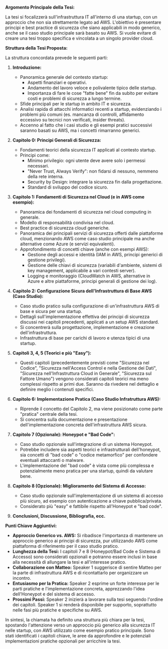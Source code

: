 **Argomento Principale della Tesi:**

La tesi si focalizzerà sull'infrastruttura IT all'interno di una startup, con un approccio che non sia strettamente legato ad AWS.  L'obiettivo è presentare principi e best practice di sicurezza che siano applicabili in modo generico, anche se il caso studio principale sarà basato su AWS.  Si vuole evitare di creare una tesi troppo specifica e vincolata a un singolo provider cloud.

**Struttura della Tesi Proposta:**

La struttura concordata prevede le seguenti parti:

1.  **Introduzione:**
    *   Panoramica generale del contesto startup:
        *   Aspetti finanziari e operativi.
        *   Andamento del lavoro veloce e polivalente tipico delle startup.
        *   Importanza di fare le cose "fatte bene" fin da subito per evitare costi e problemi di sicurezza a lungo termine.
    *   Sfide principali per le startup in ambito IT e sicurezza.
    *   Analisi rapida di attacchi informatici recenti a startup, evidenziando i problemi più comuni (es. mancanza di controlli, affidamento eccessivo su tecnici non verificati, insider threats).
    *   Accenno al fatto che i casi studio e gli esempi pratici successivi saranno basati su AWS, ma i concetti rimarranno generici.

2.  **Capitolo 0: Principi Generali di Sicurezza:**
    *   Fondamenti teorici della sicurezza IT applicati al contesto startup.
    *   Principi come:
        *   Minimo privilegio: ogni utente deve avere solo i permessi necessari.
        *   "Never Trust, Always Verify":  non fidarsi di nessuno, nemmeno della rete interna.
        *   Security by Design: integrare la sicurezza fin dalla progettazione.
        *   Standard di sviluppo del codice sicuro.

3.  **Capitolo 1: Fondamenti di Sicurezza nel Cloud (e in AWS come esempio):**
    *   Panoramica dei fondamenti di sicurezza nel cloud computing in generale.
    *   Modello di responsabilità condivisa nel cloud.
    *   Best practice di sicurezza cloud generiche.
    *   Panoramica dei principali servizi di sicurezza offerti dalle piattaforme cloud, menzionando AWS come caso studio principale ma anche alternative come Azure (e servizi equivalenti).
    *   Approfondimento di concetti chiave (anche con esempi AWS):
        *   Gestione degli accessi e identità (IAM in AWS, principi generici di gestione privilegi).
        *   Gestione delle chiavi di sicurezza (variabili d'ambiente, sistemi di key management, applicabile a vari contesti server).
        *   Logging e monitoraggio (CloudWatch in AWS, alternative in Azure e altre piattaforme, principi generali di gestione dei log).

4.  **Capitolo 2: Configurazione Sicura dell'Infrastruttura di Base AWS (Caso Studio):**
    *   Caso studio pratico sulla configurazione di un'infrastruttura AWS di base e sicura per una startup.
    *   Dettagli sull'implementazione effettiva dei principi di sicurezza discussi nei capitoli precedenti, applicati a un setup AWS standard.
    *   Si concentrerà sulla progettazione, implementazione e creazione dell'infrastruttura.
    *   Infrastruttura di base per carichi di lavoro e utenza tipici di una startup.

5.  **Capitoli 3, 4, 5 (Teorici e più "Easy"):**
    *   Questi capitoli (precedentemente previsti come "Sicurezza nel Codice", "Sicurezza nell'Access Control e nella Gestione dei Dati", "Sicurezza nell'Infrastruttura Cloud in Generale", "Sicurezza sul Fattore Umano") vengono considerati capitoli teorici ma meno complessi rispetto ai primi due.  Saranno da rivedere nel dettaglio e definire meglio i contenuti specifici.

6.  **Capitolo 6: Implementazione Pratica (Caso Studio Infratruttura AWS):**
    *   Riprende il concetto del Capitolo 2, ma viene posizionato come parte "pratica" centrale della tesi.
    *   Si concentra sulla documentazione e presentazione dell'implementazione concreta dell'infrastruttura AWS sicura.

7.  **Capitolo 7 (Opzionale): Honeypot e "Bad Code":**
    *   Caso studio opzionale sull'integrazione di un sistema Honeypot.
    *   Potrebbe includere sia aspetti teorici e infrastrutturali dell'honeypot, sia concetti di "bad code" o "codice metamorfico" per confondere eventuali attaccanti o malware.
    *   L'implementazione del "bad code" è vista come più complessa e potenzialmente meno pratica per una startup, quindi da valutare bene.

8.  **Capitolo 8 (Opzionale): Miglioramento del Sistema di Accesso:**
    *   Caso studio opzionale sull'implementazione di un sistema di accesso più sicuro, ad esempio con autenticazione a chiave pubblica/privata.
    *   Considerato più "easy" e fattibile rispetto all'Honeypot e "bad code".

9.  **Conclusioni, Discussione, Bibliografia, ecc.**

**Punti Chiave Aggiuntivi:**

*   **Approccio Generico vs. AWS:** Si ribadisce l'importanza di mantenere un approccio generico ai principi di sicurezza, pur utilizzando AWS come piattaforma di riferimento per il caso studio pratico.
*   **Lunghezza della Tesi:** I capitoli 7 e 8 (Honeypot/Bad Code e Sistema di Accesso) sono considerati opzionali e potranno essere inclusi in base alla necessità di allungare la tesi e all'interesse pratico.
*   **Collaborazione con Matteo:**  Speaker 1 suggerisce di sentire Matteo per la parte di infrastruttura AWS e di ricontattarlo per organizzare un incontro.
*   **Entusiasmo per la Pratica:** Speaker 2 esprime un forte interesse per le parti pratiche e l'implementazione concreta, apprezzando l'idea dell'Honeypot e del sistema di accesso.
*   **Prossimi Passi:** Speaker 2 inizierà a lavorare sulla tesi seguendo l'ordine dei capitoli. Speaker 1 si renderà disponibile per supporto, soprattutto nelle fasi più pratiche e specifiche su AWS.

In sintesi, la chiamata ha definito una struttura più chiara per la tesi, spostando l'attenzione verso un approccio più generico alla sicurezza IT nelle startup, con AWS utilizzato come esempio pratico principale. Sono stati identificati i capitoli chiave, le aree da approfondire e le potenziali implementazioni pratiche opzionali per arricchire la tesi.